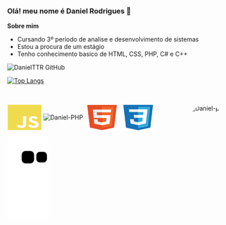 ### Olá! meu nome é Daniel Rodrigues 👋
**Sobre mim**
  - Cursando 3º periodo de analise e    desenvolvimento de sistemas 
- Estou a procura de um estágio
- Tenho conhecimento basico de HTML, CSS, PHP, C# e C++
  




![DanielTTR GitHub](https://github-readme-stats.vercel.app/api?username=DanielTTR&show_icons=true&theme=dracula)

[![Top Langs](https://github-readme-stats.vercel.app/api/top-langs/?username=DanielTTR&layout=compact)](https://github.com/anuraghazra/github-readme-stats)
##
<div style="display: inline_block"><br>
  <img align="center" alt="Daniel-Js" height="60" width="80" src="https://raw.githubusercontent.com/devicons/devicon/master/icons/javascript/javascript-plain.svg">
  <img align="center" alt="Daniel-PHP" height="60" width="80" src="https://cdn.jsdelivr.net/gh/devicons/devicon/icons/php/php-original.svg">
  <img align="center" alt="Daniel-HTML" height="60" width="80" src="https://raw.githubusercontent.com/devicons/devicon/master/icons/html5/html5-original.svg">
  <img align="center" alt="Daniel-CSS" height="60" width="80" src="https://raw.githubusercontent.com/devicons/devicon/master/icons/css3/css3-original.svg">
  <img align="right" alt="Daniel-pic" height="150" style="border-radius:50px;" src="https://support.discordapp.com/hc/article_attachments/360018208472/wumpbongo.gif">
 
</div>


 ![Snake animation](https://github.com/DanielTTR/DanielTTR/blob/output/github-contribution-grid-snake.svg)
 
 
